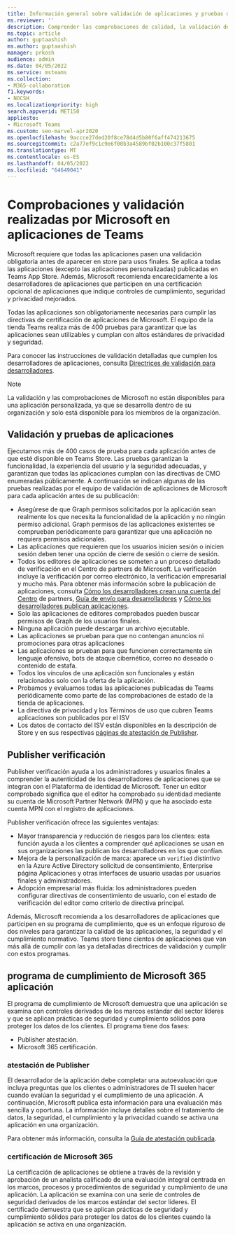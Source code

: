 ```yaml
---
title: Información general sobre validación de aplicaciones y pruebas de aplicaciones por parte de Microsoft
ms.reviewer: ''
description: Comprender las comprobaciones de calidad, la validación de aplicaciones y los programas de certificación de Teams aplicaciones.
ms.topic: article
author: guptaashish
ms.author: guptaashish
manager: prkosh
audience: admin
ms.date: 04/05/2022
ms.service: msteams
ms.collection:
- M365-collaboration
f1.keywords:
- NOCSH
ms.localizationpriority: high
search.appverid: MET150
appliesto:
- Microsoft Teams
ms.custom: seo-marvel-apr2020
ms.openlocfilehash: 9accce27ded20f8ce78d4d5b80f6aff474213675
ms.sourcegitcommit: c2a77ef9c1c9e6f00b3a4589bf02b100c37f5801
ms.translationtype: MT
ms.contentlocale: es-ES
ms.lasthandoff: 04/05/2022
ms.locfileid: "64649041"
---
```

# <a name="checks-and-validation-performed-by-microsoft-on-teams-apps"></a>Comprobaciones y validación realizadas por Microsoft en aplicaciones de Teams

Microsoft requiere que todas las aplicaciones pasen una validación obligatoria antes de aparecer en store para usos finales. Se aplica a todas las aplicaciones (excepto las aplicaciones personalizadas) publicadas en Teams App Store. Además, Microsoft recomienda encarecidamente a los desarrolladores de aplicaciones que participen en una certificación opcional de aplicaciones que indique controles de cumplimiento, seguridad y privacidad mejorados.

Todas las aplicaciones son obligatoriamente necesarias para cumplir las directivas de certificación de aplicaciones de Microsoft. El equipo de la tienda Teams realiza más de 400 pruebas para garantizar que las aplicaciones sean utilizables y cumplan con altos estándares de privacidad y seguridad.

Para conocer las instrucciones de validación detalladas que cumplen los desarrolladores de aplicaciones, consulta [Directrices de validación para desarrolladores](/microsoftteams/platform/concepts/deploy-and-publish/appsource/prepare/teams-store-validation-guidelines).

> [!NOTE]
> La validación y las comprobaciones de Microsoft no están disponibles para una aplicación personalizada, ya que se desarrolla dentro de su organización y solo está disponible para los miembros de la organización.

<!--- TBD: Add the link later. 
To review the certification policies of any app, see [App certification policies]().
Is the link /microsoft-365-app-certification/teams/teams-apps
--->

## <a name="app-validation-and-testing"></a>Validación y pruebas de aplicaciones

Ejecutamos más de 400 casos de prueba para cada aplicación antes de que esté disponible en Teams Store. Las pruebas garantizan la funcionalidad, la experiencia del usuario y la seguridad adecuadas, y garantizan que todas las aplicaciones cumplan con las directivas de CMO enumeradas públicamente. A continuación se indican algunas de las pruebas realizadas por el equipo de validación de aplicaciones de Microsoft para cada aplicación antes de su publicación:

* Asegúrese de que Graph permisos solicitados por la aplicación sean realmente los que necesita la funcionalidad de la aplicación y no ningún permiso adicional. Graph permisos de las aplicaciones existentes se comprueban periódicamente para garantizar que una aplicación no requiera permisos adicionales.
* Las aplicaciones que requieren que los usuarios inicien sesión o inicien sesión deben tener una opción de cierre de sesión o cierre de sesión.
* Todos los editores de aplicaciones se someten a un proceso detallado de verificación en el Centro de partners de Microsoft. La verificación incluye la verificación por correo electrónico, la verificación empresarial y mucho más. Para obtener más información sobre la publicación de aplicaciones, consulta [Cómo los desarrolladores crean una cuenta del Centro](/microsoftteams/platform/concepts/deploy-and-publish/appsource/prepare/create-partner-center-dev-account) de partners, [Guía de envío para desarrolladores](/office/dev/store/add-in-submission-guide) y [Cómo los desarrolladores publican aplicaciones](https://aka.ms/PublishToTeamsStore).
* Solo las aplicaciones de editores comprobados pueden buscar permisos de Graph de los usuarios finales.
* Ninguna aplicación puede descargar un archivo ejecutable.
* Las aplicaciones se prueban para que no contengan anuncios ni promociones para otras aplicaciones
* Las aplicaciones se prueban para que funcionen correctamente sin lenguaje ofensivo, bots de ataque cibernético, correo no deseado o contenido de estafa.
* Todos los vínculos de una aplicación son funcionales y están relacionados solo con la oferta de la aplicación.
* Probamos y evaluamos todas las aplicaciones publicadas de Teams periódicamente como parte de las comprobaciones de estado de la tienda de aplicaciones.
* La directiva de privacidad y los Términos de uso que cubren Teams aplicaciones son publicados por el ISV
* Los datos de contacto del ISV están disponibles en la descripción de Store y en sus respectivas [páginas de atestación de Publisher](/microsoft-365-app-certification/teams/teams-apps).

## <a name="publisher-verification"></a>Publisher verificación

Publisher verificación ayuda a los administradores y usuarios finales a comprender la autenticidad de los desarrolladores de aplicaciones que se integran con el Plataforma de identidad de Microsoft. Tener un editor comprobado significa que el editor ha comprobado su identidad mediante su cuenta de Microsoft Partner Network (MPN) y que ha asociado esta cuenta MPN con el registro de aplicaciones.

Publisher verificación ofrece las siguientes ventajas:

* Mayor transparencia y reducción de riesgos para los clientes: esta función ayuda a los clientes a comprender qué aplicaciones se usan en sus organizaciones las publican los desarrolladores en los que confían.
* Mejora de la personalización de marca: aparece un `verified` distintivo en la Azure Active Directory solicitud de consentimiento, Enterprise página Aplicaciones y otras interfaces de usuario usadas por usuarios finales y administradores.
* Adopción empresarial más fluida: los administradores pueden configurar directivas de consentimiento de usuario, con el estado de verificación del editor como criterio de directiva principal.

Además, Microsoft recomienda a los desarrolladores de aplicaciones que participen en su programa de cumplimiento, que es un enfoque riguroso de dos niveles para garantizar la calidad de las aplicaciones, la seguridad y el cumplimiento normativo. Teams store tiene cientos de aplicaciones que van más allá de cumplir con las ya detalladas directrices de validación y cumplir con estos programas.

## <a name="microsoft-365-app-compliance-program"></a>programa de cumplimiento de Microsoft 365 aplicación

El programa de cumplimiento de Microsoft demuestra que una aplicación se examina con controles derivados de los marcos estándar del sector líderes y que se aplican prácticas de seguridad y cumplimiento sólidos para proteger los datos de los clientes. El programa tiene dos fases:

* Publisher atestación.
* Microsoft 365 certificación.

### <a name="publisher-attestation"></a>atestación de Publisher

El desarrollador de la aplicación debe completar una autoevaluación que incluya preguntas que los clientes o administradores de TI suelen hacer cuando evalúan la seguridad y el cumplimiento de una aplicación. A continuación, Microsoft publica esta información para una evaluación más sencilla y oportuna. La información incluye detalles sobre el tratamiento de datos, la seguridad, el cumplimiento y la privacidad cuando se activa una aplicación en una organización.

Para obtener más información, consulta la [Guía de atestación publicada](/microsoft-365-app-certification/docs/enterprise-app-attestation-guide).

### <a name="microsoft-365-certification"></a>certificación de Microsoft 365

La certificación de aplicaciones se obtiene a través de la revisión y aprobación de un analista calificado de una evaluación integral centrada en los marcos, procesos y procedimientos de seguridad y cumplimiento de una aplicación. La aplicación se examina con una serie de controles de seguridad derivados de los marcos estándar del sector líderes. El certificado demuestra que se aplican prácticas de seguridad y cumplimiento sólidos para proteger los datos de los clientes cuando la aplicación se activa en una organización.

<!--- TBD: Parking some content for later review. Check if this content needs to be published.

We also have a few more quality and security checks for apps. We have launched Microsoft Cloud App Security (MCAS) program for the customer who have E5 or EMS license, where we rate risk for your cloud apps based on regulatory certification, industry standards, and best practices. We are also working on an Apps Quality Score system (launching soon) for all apps on Teams platform, and you will be able to check an app’s quality score quickly on Teams Store.

--->
